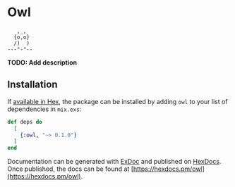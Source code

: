 # Owl
```
   ,_,
  {o,o}
  /)  )
---"-"--
```

**TODO: Add description**

## Installation

If [available in Hex](https://hex.pm/docs/publish), the package can be installed
by adding `owl` to your list of dependencies in `mix.exs`:

```elixir
def deps do
  [
    {:owl, "~> 0.1.0"}
  ]
end
```

Documentation can be generated with [ExDoc](https://github.com/elixir-lang/ex_doc)
and published on [HexDocs](https://hexdocs.pm). Once published, the docs can
be found at [https://hexdocs.pm/owl](https://hexdocs.pm/owl).

